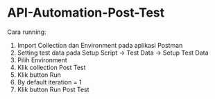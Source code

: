 # API-Automation-Post-Test

Cara running:
1. Import Collection dan Environment pada aplikasi Postman
2. Setting test data pada Setup Script -> Test Data -> Setup Test Data
3. Pilih Environment
4. Klik collection Post Test
5. Klik button Run
6. By default iteration = 1
7. Klik button Run Post Test
